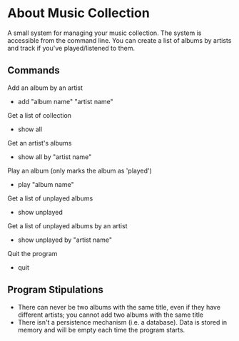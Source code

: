 # About Music Collection
A small system for managing your music collection. The system is accessible from the command line. You can create a list of albums by artists and track if you've played/listened to them.

## Commands
Add an album by an artist
- add "album name" "artist name"

Get a list of collection
- show all

Get an artist's albums
- show all by "artist name"

Play an album (only marks the album as 'played')
- play "album name"

Get a list of unplayed albums
- show unplayed

Get a list of unplayed albums by an artist
- show unplayed by "artist name"

Quit the program
- quit

## Program Stipulations
- There can never be two albums with the same title, even if they have different artists; you cannot add two albums with the same title
- There isn't a persistence mechanism (i.e. a database). Data is stored in memory and will be empty each time the program starts.